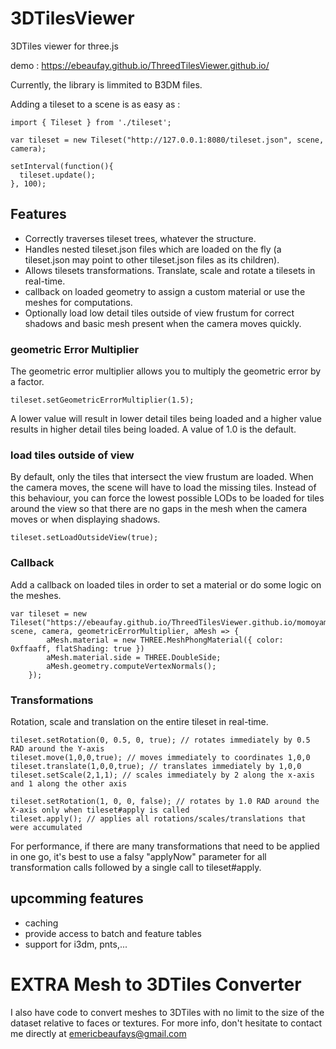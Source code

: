 # 3DTilesViewer

3DTiles viewer for three.js

demo : https://ebeaufay.github.io/ThreedTilesViewer.github.io/

Currently, the library is limmited to B3DM files.

Adding a tileset to a scene is as easy as :

```
import { Tileset } from './tileset';

var tileset = new Tileset("http://127.0.0.1:8080/tileset.json", scene, camera);

setInterval(function(){
  tileset.update();
}, 100);
```

## Features

- Correctly traverses tileset trees, whatever the structure.
- Handles nested tileset.json files which are loaded on the fly (a tileset.json may point to other tileset.json files as its children).
- Allows tilesets transformations. Translate, scale and rotate a tilesets in real-time.
- callback on loaded geometry to assign a custom material or use the meshes for computations.
- Optionally load low detail tiles outside of view frustum for correct shadows and basic mesh present when the camera moves quickly.

### geometric Error Multiplier
The geometric error multiplier allows you to multiply the geometric error by a factor.
```
tileset.setGeometricErrorMultiplier(1.5);
```
A lower value will result in lower detail tiles being loaded and a higher value results in higher detail tiles being loaded.
A value of 1.0 is the default.

### load tiles outside of view
By default, only the tiles that intersect the view frustum are loaded. When the camera moves, the scene will have to load the missing tiles.
Instead of this behaviour, you can force the lowest possible LODs to be loaded for tiles around the view so that there are no gaps in the mesh when the camera moves or when displaying shadows.

```
tileset.setLoadOutsideView(true);
```

### Callback
Add a callback on loaded tiles in order to set a material or do some logic on the meshes.

```
var tileset = new Tileset("https://ebeaufay.github.io/ThreedTilesViewer.github.io/momoyama/tileset.json", scene, camera, geometricErrorMultiplier, aMesh => {
        aMesh.material = new THREE.MeshPhongMaterial({ color: 0xffaaff, flatShading: true })
        aMesh.material.side = THREE.DoubleSide;
        aMesh.geometry.computeVertexNormals();
    });
```

### Transformations
Rotation, scale and translation on the entire tileset in real-time.

```
tileset.setRotation(0, 0.5, 0, true); // rotates immediately by 0.5 RAD around the Y-axis
tileset.move(1,0,0,true); // moves immediately to coordinates 1,0,0
tileset.translate(1,0,0,true); // translates immediately by 1,0,0
tileset.setScale(2,1,1); // scales immediately by 2 along the x-axis and 1 along the other axis

tileset.setRotation(1, 0, 0, false); // rotates by 1.0 RAD around the X-axis only when tileset#apply is called
tileset.apply(); // applies all rotations/scales/translations that were accumulated
```

For performance, if there are many transformations that need to be applied in one go, it's best to use a falsy "applyNow" parameter for all transformation calls
followed by a single call to tileset#apply.

## upcomming features
 - caching
 - provide access to batch and feature tables
 - support for i3dm, pnts,...

# EXTRA Mesh to 3DTiles Converter

I also have code to convert meshes to 3DTiles with no limit to the size of the dataset relative to faces or textures.
For more info, don't hesitate to contact me directly at emericbeaufays@gmail.com
